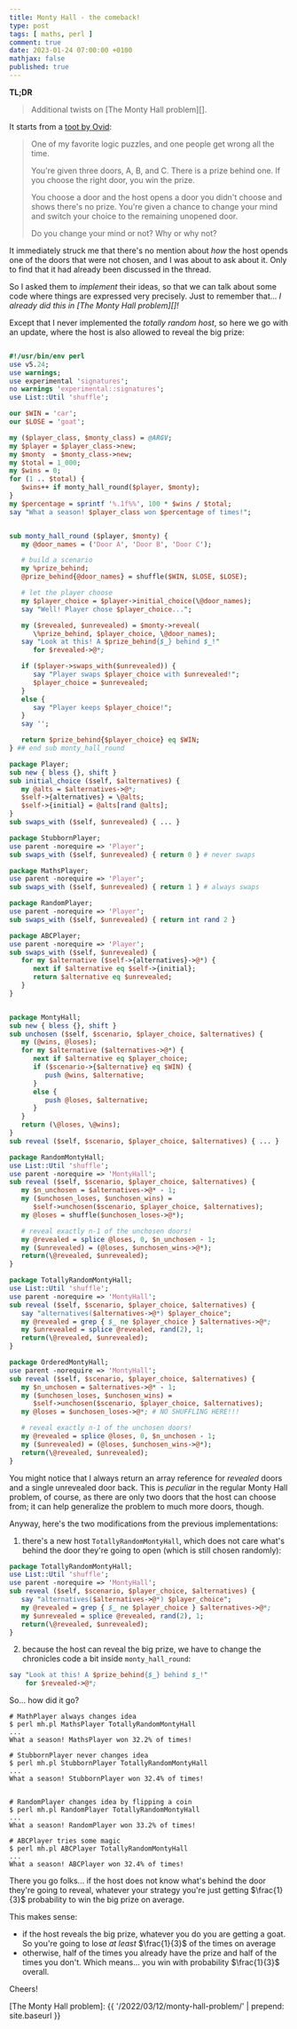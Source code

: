 ```yaml
---
title: Monty Hall - the comeback!
type: post
tags: [ maths, perl ]
comment: true
date: 2023-01-24 07:00:00 +0100
mathjax: false
published: true
---
```


**TL;DR**

> Additional twists on [The Monty Hall problem][].

It starts from a [toot by Ovid][toot]:

> One of my favorite logic puzzles, and one people get wrong all the
> time.
>
> You're given three doors, A, B, and C. There is a prize behind one. If
> you choose the right door, you win the prize.
>
> You choose a door and the host opens a door you didn't choose and
> shows there's no prize. You're given a chance to change your mind and
> switch your choice to the remaining unopened door.
>
> Do you change your mind or not? Why or why not?

It immediately struck me that there's no mention about *how* the host
opends one of the doors that were not chosen, and I was about to ask
about it. Only to find that it had already been discussed in the thread.

So I asked them to *implement* their ideas, so that we can talk about
some code where things are expressed very precisely. Just to remember
that... *I already did this in [The Monty Hall problem][]!*

Except that I never implemented the *totally random host*, so here we go
with an update, where the host is also allowed to reveal the big prize:

```perl

#!/usr/bin/env perl
use v5.24;
use warnings;
use experimental 'signatures';
no warnings 'experimental::signatures';
use List::Util 'shuffle';

our $WIN = 'car';
our $LOSE = 'goat';

my ($player_class, $monty_class) = @ARGV;
my $player = $player_class->new;
my $monty  = $monty_class->new;
my $total = 1_000;
my $wins = 0;
for (1 .. $total) {
   $wins++ if monty_hall_round($player, $monty);
}
my $percentage = sprintf '%.1f%%', 100 * $wins / $total;
say "What a season! $player_class won $percentage of times!";


sub monty_hall_round ($player, $monty) {
   my @door_names = ('Door A', 'Door B', 'Door C');

   # build a scenario
   my %prize_behind;
   @prize_behind{@door_names} = shuffle($WIN, $LOSE, $LOSE);

   # let the player choose
   my $player_choice = $player->initial_choice(\@door_names);
   say "Well! Player chose $player_choice...";

   my ($revealed, $unrevealed) = $monty->reveal(
      \%prize_behind, $player_choice, \@door_names);
   say "Look at this! A $prize_behind{$_} behind $_!"
      for $revealed->@*;

   if ($player->swaps_with($unrevealed)) {
      say "Player swaps $player_choice with $unrevealed!";
      $player_choice = $unrevealed;
   }
   else {
      say "Player keeps $player_choice!";
   }
   say '';

   return $prize_behind{$player_choice} eq $WIN;
} ## end sub monty_hall_round

package Player;
sub new { bless {}, shift }
sub initial_choice ($self, $alternatives) {
   my @alts = $alternatives->@*;
   $self->{alternatives} = \@alts;
   $self->{initial} = @alts[rand @alts];
}
sub swaps_with ($self, $unrevealed) { ... }

package StubbornPlayer;
use parent -norequire => 'Player';
sub swaps_with ($self, $unrevealed) { return 0 } # never swaps

package MathsPlayer;
use parent -norequire => 'Player';
sub swaps_with ($self, $unrevealed) { return 1 } # always swaps

package RandomPlayer;
use parent -norequire => 'Player';
sub swaps_with ($self, $unrevealed) { return int rand 2 }

package ABCPlayer;
use parent -norequire => 'Player';
sub swaps_with ($self, $unrevealed) {
   for my $alternative ($self->{alternatives}->@*) {
      next if $alternative eq $self->{initial};
      return $alternative eq $unrevealed;
   }
}


package MontyHall;
sub new { bless {}, shift }
sub unchosen ($self, $scenario, $player_choice, $alternatives) {
   my (@wins, @loses);
   for my $alternative ($alternatives->@*) {
      next if $alternative eq $player_choice;
      if ($scenario->{$alternative} eq $WIN) {
         push @wins, $alternative;
      }
      else {
         push @loses, $alternative;
      }
   }
   return (\@loses, \@wins);
}
sub reveal ($self, $scenario, $player_choice, $alternatives) { ... }

package RandomMontyHall;
use List::Util 'shuffle';
use parent -norequire => 'MontyHall';
sub reveal ($self, $scenario, $player_choice, $alternatives) {
   my $n_unchosen = $alternatives->@* - 1;
   my ($unchosen_loses, $unchosen_wins) =
      $self->unchosen($scenario, $player_choice, $alternatives);
   my @loses = shuffle($unchosen_loses->@*);

   # reveal exactly n-1 of the unchosen doors!
   my @revealed = splice @loses, 0, $n_unchosen - 1;
   my ($unrevealed) = (@loses, $unchosen_wins->@*);
   return(\@revealed, $unrevealed);
}

package TotallyRandomMontyHall;
use List::Util 'shuffle';
use parent -norequire => 'MontyHall';
sub reveal ($self, $scenario, $player_choice, $alternatives) {
   say "alternatives($alternatives->@*) $player_choice";
   my @revealed = grep { $_ ne $player_choice } $alternatives->@*;
   my $unrevealed = splice @revealed, rand(2), 1;
   return(\@revealed, $unrevealed);
}

package OrderedMontyHall;
use parent -norequire => 'MontyHall';
sub reveal ($self, $scenario, $player_choice, $alternatives) {
   my $n_unchosen = $alternatives->@* - 1;
   my ($unchosen_loses, $unchosen_wins) =
      $self->unchosen($scenario, $player_choice, $alternatives);
   my @loses = $unchosen_loses->@*; # NO SHUFFLING HERE!!!

   # reveal exactly n-1 of the unchosen doors!
   my @revealed = splice @loses, 0, $n_unchosen - 1;
   my ($unrevealed) = (@loses, $unchosen_wins->@*);
   return(\@revealed, $unrevealed);
}
```

You might notice that I always return an array reference for *revealed*
doors and a single unrevealed door back. This is *peculiar* in the
regular Monty Hall problem, of course, as there are only two doors that
the host can choose from; it can help generalize the problem to much
more doors, though.

Anyway, here's the two modifications from the previous implementations:

1. there's a new host `TotallyRandomMontyHall`, which does not care
what's behind the door they're going to open (which is still chosen
randomly):

```perl
package TotallyRandomMontyHall;
use List::Util 'shuffle';
use parent -norequire => 'MontyHall';
sub reveal ($self, $scenario, $player_choice, $alternatives) {
   say "alternatives($alternatives->@*) $player_choice";
   my @revealed = grep { $_ ne $player_choice } $alternatives->@*;
   my $unrevealed = splice @revealed, rand(2), 1;
   return(\@revealed, $unrevealed);
}
```

2. because the host can reveal the big prize, we have to change the
chronicles code a bit inside `monty_hall_round`:

```perl
say "Look at this! A $prize_behind{$_} behind $_!"
    for $revealed->@*;
```

So... how did it go?

```
# MathPlayer always changes idea
$ perl mh.pl MathsPlayer TotallyRandomMontyHall
...
What a season! MathsPlayer won 32.2% of times!

# StubbornPlayer never changes idea
$ perl mh.pl StubbornPlayer TotallyRandomMontyHall
...
What a season! StubbornPlayer won 32.4% of times!


# RandomPlayer changes idea by flipping a coin
$ perl mh.pl RandomPlayer TotallyRandomMontyHall
...
What a season! RandomPlayer won 33.2% of times!

# ABCPlayer tries some magic
$ perl mh.pl ABCPlayer TotallyRandomMontyHall
...
What a season! ABCPlayer won 32.4% of times!
```

There you go folks... if the host does not know what's behind the door
they're going to reveal, whatever your strategy you're just getting
$\frac{1}{3}$ probability to win the big prize on average.

This makes sense:

- if the host reveals the big prize, whatever you do you are getting a
  goat. So you're going to lose *at least* $\frac{1}{3}$ of the times on
  average
- otherwise, half of the times you already have the prize and half of
  the times you don't. Which means... you win with probability
  $\frac{1}{3}$ overall.

Cheers!

[toot]: https://fosstodon.org/@ovid/109745522656272671
[Perl]: https://www.perl.org/
[The Monty Hall problem]: {{ '/2022/03/12/monty-hall-problem/' | prepend: site.baseurl }}
